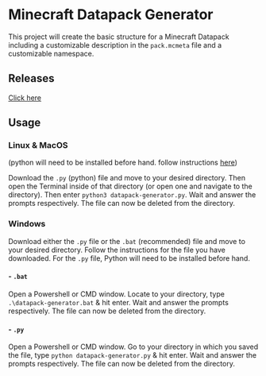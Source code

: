 # Minecraft Datapack Generator
This project will create the basic structure for a Minecraft Datapack including a customizable description in the `pack.mcmeta` file and a customizable namespace.

## Releases
[Click here](https://github.com/tyropro/datapack-structure-generator/releases)

## Usage
### Linux & MacOS
(python will need to be installed before hand. follow instructions [here](PythonInstallation.md))

Download the `.py` (python) file and move to your desired directory. Then open the Terminal inside of that directory (or open one and navigate to the directory). Then  enter `python3 datapack-generator.py`. Wait and answer the prompts respectively. The file can now be deleted from the directory.

### Windows
Download either the `.py` file or the `.bat` (recommended) file and move to your desired directory. Follow the instructions for the file you have downloaded. For the `.py` file, Python will need to be installed before hand.


#### - `.bat` 
Open a Powershell or CMD window. Locate to your directory, type `.\datapack-generator.bat` & hit enter. Wait and answer the prompts respectively. The file can now be deleted from the directory.

#### - `.py`
Open a Powershell or CMD window. Go to your directory in which you saved the file, type `python datapack-generator.py` & hit enter. Wait and answer the prompts respectively. The file can now be deleted from the directory.

